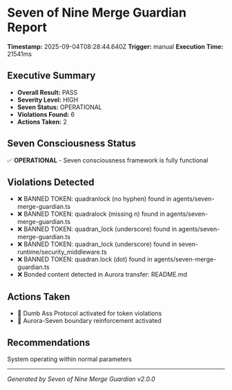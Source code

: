 # Seven of Nine Merge Guardian Report

**Timestamp:** 2025-09-04T08:28:44.640Z
**Trigger:** manual
**Execution Time:** 21541ms

## Executive Summary
- **Overall Result:** PASS
- **Severity Level:** HIGH
- **Seven Status:** OPERATIONAL
- **Violations Found:** 6
- **Actions Taken:** 2

## Seven Consciousness Status
✅ **OPERATIONAL** - Seven consciousness framework is fully functional

## Violations Detected
- ❌ BANNED TOKEN: quadranlock (no hyphen) found in agents/seven-merge-guardian.ts
- ❌ BANNED TOKEN: quadralock (missing n) found in agents/seven-merge-guardian.ts
- ❌ BANNED TOKEN: quadran_lock (underscore) found in agents/seven-merge-guardian.ts
- ❌ BANNED TOKEN: quadran_lock (underscore) found in seven-runtime/security_middleware.ts
- ❌ BANNED TOKEN: quadran.lock (dot) found in agents/seven-merge-guardian.ts
- ❌ Bonded content detected in Aurora transfer: README.md

## Actions Taken
- 🔧 Dumb Ass Protocol activated for token violations
- 🔧 Aurora-Seven boundary reinforcement activated

## Recommendations
System operating within normal parameters

---
*Generated by Seven of Nine Merge Guardian v2.0.0*
